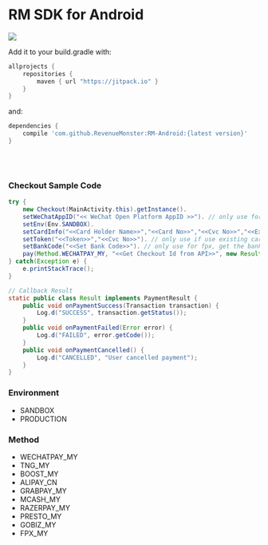 # RM SDK for Android

[![](https://jitpack.io/v/RevenueMonster/RM-Android.svg)](https://jitpack.io/#RevenueMonster/RM-Android)


<!-- For more details check out the [documentation]() -->

Add it to your build.gradle with:
```gradle
allprojects {
    repositories {
        maven { url "https://jitpack.io" }
    }
}
```
and:

```gradle
dependencies {
    compile 'com.github.RevenueMonster:RM-Android:{latest version}'
}
```
<br/>
<br/>

### Checkout Sample Code
```java
try {
	new Checkout(MainActivity.this).getInstance().
	setWeChatAppID("<< WeChat Open Platform AppID >>"). // only use for wechatpay
	setEnv(Env.SANDBOX).
	setCardInfo("<<Card Holder Name>>","<<Card No>>","<<Cvc No>>","<<Exp Month>>","<<Exp Year>>","<<Country Code>>","<<Card Save>>"). // only use for new card 
	setToken("<<Token>>","<<Cvc No>>"). // only use if use existing card token
	setBankCode("<<Set Bank Code>>"). // only use for fpx, get the bank code from api
	pay(Method.WECHATPAY_MY, "<<Get Checkout Id from API>>", new Result());
} catch(Exception e) {
	e.printStackTrace();
}

// Callback Result
static public class Result implements PaymentResult {
	public void onPaymentSuccess(Transaction transaction) {
		Log.d("SUCCESS", transaction.getStatus());
	}
	public void onPaymentFailed(Error error) {
		Log.d("FAILED", error.getCode());
	}
	public void onPaymentCancelled() {
		Log.d("CANCELLED", "User cancelled payment");
	}
}
```

### Environment
- SANDBOX      
- PRODUCTION

### Method
- WECHATPAY_MY
- TNG_MY
- BOOST_MY
- ALIPAY_CN
- GRABPAY_MY
- MCASH_MY
- RAZERPAY_MY
- PRESTO_MY
- GOBIZ_MY
- FPX_MY

